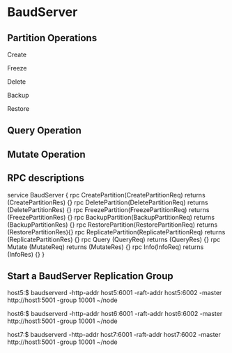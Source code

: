 # BaudServer

## Partition Operations

Create

Freeze

Delete

Backup

Restore


## Query Operation


## Mutate Operation


## RPC descriptions

service BaudServer {
	rpc CreatePartition(CreatePartitionReq) returns (CreatePartitionRes) {}
	rpc DeletePartition(DeletePartitionReq) returns (DeletePartitionRes) {}
	rpc FreezePartition(FreezePartitionReq) returns (FreezePartitionRes) {}
	rpc BackupPartition(BackupPartitionReq) returns (BackupPartitionRes) {}
	rpc RestorePartition(RestorePartitionReq) returns (RestorePartitionRes){}
	rpc ReplicatePartition(ReplicatePartitionReq) returns (ReplicatePartitionRes) {}
	rpc Query (QueryReq) returns (QueryRes) {}
	rpc Mutate (MutateReq) returns (MutateRes) {}
	rpc Info(InfoReq) returns (InfoRes) {}
}

## Start a BaudServer Replication Group

host5:$ baudserverd -http-addr host5:6001 -raft-addr host5:6002 -master http://host1:5001 -group 10001 ~/node

host6:$ baudserverd -http-addr host6:6001 -raft-addr host6:6002 -master http://host1:5001 -group 10001 ~/node

host7:$ baudserverd -http-addr host7:6001 -raft-addr host7:6002 -master http://host1:5001 -group 10001 ~/node


